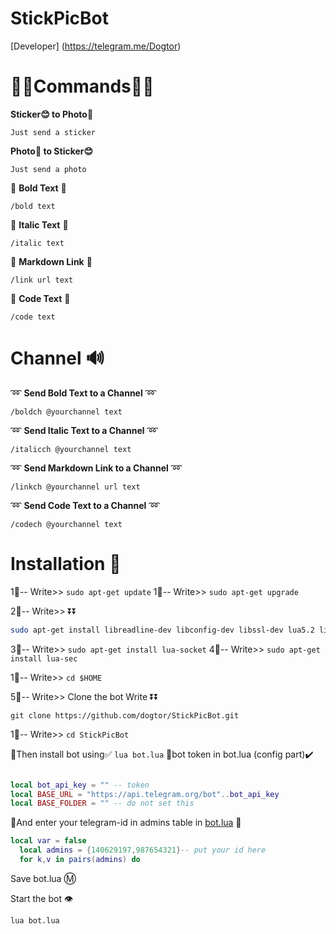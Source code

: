 # StickPicBot

[Developer] (https://telegram.me/Dogtor)

# 🔹🔹Commands🔹🔹

 **Sticker😊 to Photo🌄**

`Just send a sticker`

 **Photo🌄 to Sticker😊**

`Just send a photo`

 🔰 **Bold Text** 🔰

`/bold text`

 🔰 **Italic Text** 🔰

`/italic text`

 🔰 **Markdown Link** 🔰

`/link url text`

 🔰 **Code Text** 🔰

`/code text`

# Channel 🔊

  ➿ **Send Bold Text to a Channel** ➿

`/boldch @yourchannel text`

  ➿ **Send Italic Text to a Channel** ➿

`/italicch @yourchannel text`

  ➿ **Send Markdown Link to a Channel** ➿

`/linkch @yourchannel url text`

  ➿ **Send Code Text to a Channel** ➿

`/codech @yourchannel text`

# Installation 🚩

1⃣-- Write>>
`sudo apt-get update`
1⃣-- Write>>
`sudo apt-get upgrade`

2⃣-- Write>> ⏬⏬
```bash
sudo apt-get install libreadline-dev libconfig-dev libssl-dev lua5.2 liblua5.2-dev libevent-dev make unzip git redis-server g++ libjansson-dev libpython-dev expat libexpat1-dev
```
3⃣-- Write>>
`sudo apt-get install lua-socket` 
4⃣-- Write>>
`sudo apt-get install lua-sec`

1⃣-- Write>>
`cd $HOME`

5⃣-- Write>> Clone the bot Write ⏬⏬
```
git clone https://github.com/dogtor/StickPicBot.git
```

1⃣-- Write>>
`cd StickPicBot`

🚸Then install bot using✅
`lua bot.lua`
👮bot token in bot.lua (config part)✔️

```lua

local bot_api_key = "" -- token
local BASE_URL = "https://api.telegram.org/bot"..bot_api_key
local BASE_FOLDER = "" -- do not set this
```
🔰And enter your telegram-id in admins table in [bot.lua](https://github.com/Imandaneshi/file-manager-bot/blob/master/bot.lua#L19) 💠

```lua
local var = false
  local admins = {140629197,987654321}-- put your id here
  for k,v in pairs(admins) do

```
Save bot.lua Ⓜ️

Start the bot 👁

`lua bot.lua`
